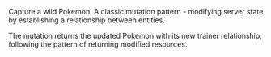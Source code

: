 Capture a wild Pokemon. A classic mutation pattern - modifying server state by establishing a relationship between entities.

The mutation returns the updated Pokemon with its new trainer relationship, following the pattern of returning modified resources.
